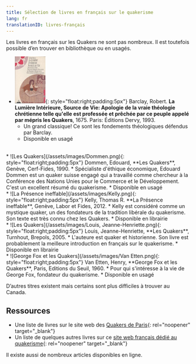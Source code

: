 ```yaml
---
title: Sélection de livres en français sur le quakerisme
lang: fr
translationID: livres-français
---
```

Les livres en français sur les Quakers ne sont pas nombreux. Il est toutefois possible d’en trouver en bibliothèque ou en usagés. 

* ![Barclay, Robert. La Lumière Intérieure](/assets/images/Barclay.png){: style="float:right;padding:5px"} Barclay, Robert. **La Lumière Intérieure, Source de Vie: Apologie de la vraie théologie chrétienne telle qu'elle est professée et prêchée par ce peuple appelé par mépris les Quakers**, 1675. Paris: Éditions Dervy, 1993.
  * Un grand classique! Ce sont les fondements théologiques défendus par Barclay.
  * Disponible en usagé

<br>
* ![Les Quakers](/assets/images/Dommen.png){: style="float:right;padding:5px"} Dommen, Edouard, **Les Quakers**, Genève, Cerf-Fides, 1990.
  * Spécialiste d'éthique économique, Edouard Dommen est un quaker suisse engagé qui a travaillé comme chercheur à la Conférence des Nations Unies pour le Commerce et le Développement. C'est un excellent résumé du quakerisme.
  * Disponible en usagé

<br>
* ![La Présence ineffable](/assets/images/Kelly.png){: style="float:right;padding:5px"} Kelly, Thomas R. **La Présence ineffable**, Genève, Labor et Fides, 2012.
  * Kelly est considéré comme un mystique quaker, un des fondateurs de la tradition libérale du quakerisme. Son texte est très connu chez les Quakers.
  * Disponible en librairie

<br>
* ![Les Quakers](/assets/images/Louis, Jeanne-Henriette.png){: style="float:right;padding:5px"} Louis, Jeanne-Henriette, **Les Quakers**, Turnhout, Brepols, 2005. 
  * L'auteure est quaker et historienne. Son livre est probablement la meilleure introduction en français sur le quakerisme. 
  * Disponible en librairie

<br>
* ![George Fox et les Quakers](/assets/images/Van Etten.png){: style="float:right;padding:5px"} Van Etten, Henry, **George Fox et les Quakers**, Paris, Editions du Seuil, 1960. 
  * Pour qui s'intéresse à la vie de George Fox, fondateur du quakerisme. 
  * Disponible en usagé

D’autres titres existent mais certains sont plus difficiles à trouver au Canada.

## Ressources
* Une liste de livres sur le site web des [Quakers de Paris](https://quakers-paris.fr/des-livres-sur-le-quakerisme/){: rel="noopener" target="_blank"}
* Un liste de quelques autres livres sur ce [site web français dédié au quakerisme](http://quaker.chez-alice.fr/livres.htm){: rel="noopener" target="_blank"}

Il existe aussi de nombreux articles disponibles en ligne.
